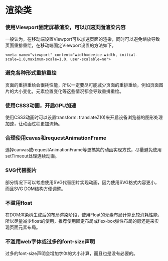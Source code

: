# 渲染类
### 使用Viewport固定屏幕渲染，可以加速页面渲染内容
一般认为，在移动端设置Viewport可以加速页面的渲染，同时可以避免缩放导致页面重排重绘，在移动端固定Viewport设置的方法如下。
```
<meta name="viewport" content="width=device-width, initial-scale=1.0,maximum-scale=1.0, user-scalable=no">
```
### 避免各种形式重排重绘
页面的重排重绘会很耗性能，所以一定要尽可能减少页面的重排重绘，例如页面图片的大小变化，元素位置变化等这些情况都会导致重排重绘。
### 使用CSS3动画，开启GPU加速
使用CSS3动画时可以设置transform: translateZ(0)来开启设备浏览器的图形处理加速，让动画过程更加流畅。
### 合理使用cavas和requestAnimationFrame
选择canvas或requestAnimationFrame等更搞笑的动画实现方式，尽量避免使用setTimeout处理连续动画。
### SVG代替图片
部分情况下可以考虑使用SVG代替图片实现动画，因为使用SVG格式内容更小，而且SVG DOM结构方便调整。
### 不滥用float
在DOM渲染树生成后的布局渲染阶段，使用Float的元素布局计算比较消耗性能，所以尽量减少float的使用，推荐使用固定布局或flex-box弹性布局的房还是来实现页面元素布局。
### 不滥用web字体或过多的font-size声明
过多的font-size声明会增加字体的大小计算，而且也是没有必要的。